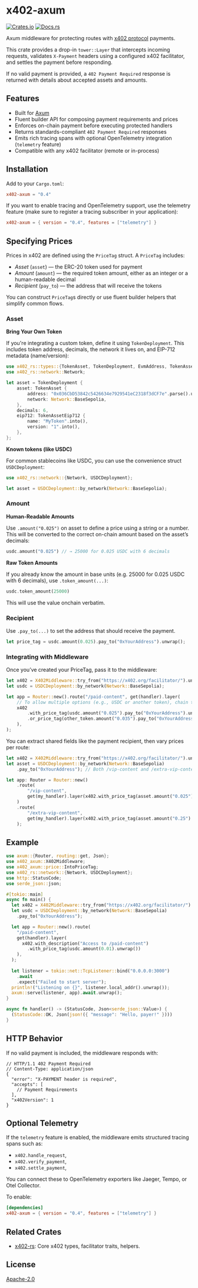 # x402-axum

[![Crates.io](https://img.shields.io/crates/v/x402-axum.svg)](https://crates.io/crates/x402-axum)
[![Docs.rs](https://docs.rs/x402-axum/badge.svg)](https://docs.rs/x402-axum)

Axum middleware for protecting routes with [x402 protocol](https://www.x402.org) payments.

This crate provides a drop-in `tower::Layer` that intercepts incoming requests,
validates `X-Payment` headers using a configured x402 facilitator,
and settles the payment before responding.

If no valid payment is provided, a `402 Payment Required` response is returned with details about accepted assets and amounts.

## Features

- Built for [Axum](https://github.com/tokio-rs/axum)
- Fluent builder API for composing payment requirements and prices
- Enforces on-chain payment before executing protected handlers
- Returns standards-compliant `402 Payment Required` responses
- Emits rich tracing spans with optional OpenTelemetry integration (`telemetry` feature)
- Compatible with any x402 facilitator (remote or in-process)

## Installation
Add to your `Cargo.toml`:

```toml
x402-axum = "0.4"
```

If you want to enable tracing and OpenTelemetry support, use the telemetry feature (make sure to register a tracing subscriber in your application):
```toml
x402-axum = { version = "0.4", features = ["telemetry"] }
```

## Specifying Prices

Prices in x402 are defined using the `PriceTag` struct. A `PriceTag` includes:

- _Asset_ (`asset`) — the ERC-20 token used for payment
- _Amount_ (`amount`) — the required token amount, either as an integer or a human-readable decimal
- _Recipient_ (`pay_to`) — the address that will receive the tokens

You can construct `PriceTag`s directly or use fluent builder helpers that simplify common flows.

### Asset

**Bring Your Own Token**

If you're integrating a custom token, define it using `TokenDeployment`. This includes token address, decimals, the network it lives on, and EIP-712 metadata (name/version):

```rust
use x402_rs::types::{TokenAsset, TokenDeployment, EvmAddress, TokenAssetEip712};
use x402_rs::network::Network;

let asset = TokenDeployment {
    asset: TokenAsset {
        address: "0x036CbD53842c5426634e7929541eC2318f3dCF7e".parse().unwrap(),
        network: Network::BaseSepolia,
    },
    decimals: 6,
    eip712: TokenAssetEip712 {
        name: "MyToken".into(),
        version: "1".into(),
    },
};
```

**Known tokens (like USDC)**

For common stablecoins like USDC, you can use the convenience struct `USDCDeployment`:

```rust
use x402_rs::network::{Network, USDCDeployment};

let asset = USDCDeployment::by_network(Network::BaseSepolia);
```

### Amount

**Human-Readable Amounts**

Use `.amount("0.025")` on asset to define a price using a string or a number.
This will be converted to the correct on-chain amount based on the asset’s decimals:

```rust
usdc.amount("0.025") // → 25000 for 0.025 USDC with 6 decimals 
```

**Raw Token Amounts**

If you already know the amount in base units (e.g. 25000 for 0.025 USDC with 6 decimals), use `.token_amount(...)`:

```rust
usdc.token_amount(25000)
```

This will use the value onchain verbatim.

### Recipient

Use `.pay_to(...)` to set the address that should receive the payment.

```rust
let price_tag = usdc.amount(0.025).pay_to("0xYourAddress").unwrap();
```

### Integrating with Middleware

Once you’ve created your PriceTag, pass it to the middleware:

```rust
let x402 = X402Middleware::try_from("https://x402.org/facilitator/").unwrap();
let usdc = USDCDeployment::by_network(Network::BaseSepolia);

let app = Router::new().route("/paid-content", get(handler).layer( 
    // To allow multiple options (e.g., USDC or another token), chain them: 
    x402
        .with_price_tag(usdc.amount("0.025").pay_to("0xYourAddress").unwrap())
        .or_price_tag(other_token.amount("0.035").pay_to("0xYourAddress").unwrap())
    ),
);
```

You can extract shared fields like the payment recipient, then vary prices per route:

```rust
let x402 = X402Middleware::try_from("https://x402.org/facilitator/").unwrap();
let asset = USDCDeployment::by_network(Network::BaseSepolia)
    .pay_to("0xYourAddress"); // Both /vip-content and /extra-vip-content are paid to 0xYourAddress

let app: Router = Router::new()
    .route(
        "/vip-content",
        get(my_handler).layer(x402.with_price_tag(asset.amount("0.025").unwrap())),
    )
    .route(
        "/extra-vip-content",
        get(my_handler).layer(x402.with_price_tag(asset.amount("0.25").unwrap())),
    );
```

## Example

```rust
use axum::{Router, routing::get, Json};
use x402_axum::X402Middleware;
use x402_axum::price::IntoPriceTag;
use x402_rs::network::{Network, USDCDeployment};
use http::StatusCode;
use serde_json::json;

#[tokio::main]
async fn main() {
  let x402 = X402Middleware::try_from("https://x402.org/facilitator/").unwrap();
  let usdc = USDCDeployment::by_network(Network::BaseSepolia)
    .pay_to("0xYourAddress");

  let app = Router::new().route(
    "/paid-content",
    get(handler).layer(
      x402.with_description("Access to /paid-content")
        .with_price_tag(usdc.amount(0.01).unwrap())
    ),
  ); 
  
  let listener = tokio::net::TcpListener::bind("0.0.0.0:3000")
    .await
    .expect("Failed to start server");
  println!("Listening on {}", listener.local_addr().unwrap());
  axum::serve(listener, app).await.unwrap();
}

async fn handler() -> (StatusCode, Json<serde_json::Value>) { 
  (StatusCode::OK, Json(json!({ "message": "Hello, payer!" })))
}
```

## HTTP Behavior

If no valid payment is included, the middleware responds with:

```json5
// HTTP/1.1 402 Payment Required
// Content-Type: application/json
{
  "error": "X-PAYMENT header is required",
  "accepts": [
    // Payment Requirements
  ],
  "x402Version": 1
}
```

## Optional Telemetry

If the `telemetry` feature is enabled, the middleware emits structured tracing spans such as:
- `x402.handle_request`,
- `x402.verify_payment`,
- `x402.settle_payment`,

You can connect these to OpenTelemetry exporters like Jaeger, Tempo, or Otel Collector.

To enable:

```toml
[dependencies]
x402-axum = { version = "0.4", features = ["telemetry"] }
```

## Related Crates	
- [x402-rs](https://crates.io/crates/x402-rs): Core x402 types, facilitator traits, helpers.

## License

[Apache-2.0](LICENSE)
